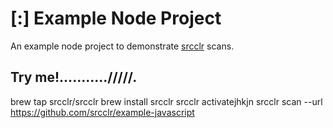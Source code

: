# [:] Example Node Project

An example node project to demonstrate [srcclr](https://www.srcclr.com) scans.

## Try me!.........../////.


brew tap srcclr/srcclr
brew install srcclr
srcclr activatejhkjn
srcclr scan --url https://github.com/srcclr/example-javascript

